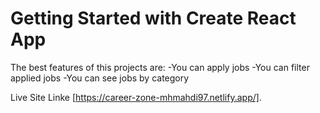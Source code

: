 # Getting Started with Create React App

The best features of this projects are:
 -You can apply jobs
 -You can filter applied jobs
 -You can see jobs by category


Live Site Linke [https://career-zone-mhmahdi97.netlify.app/].

